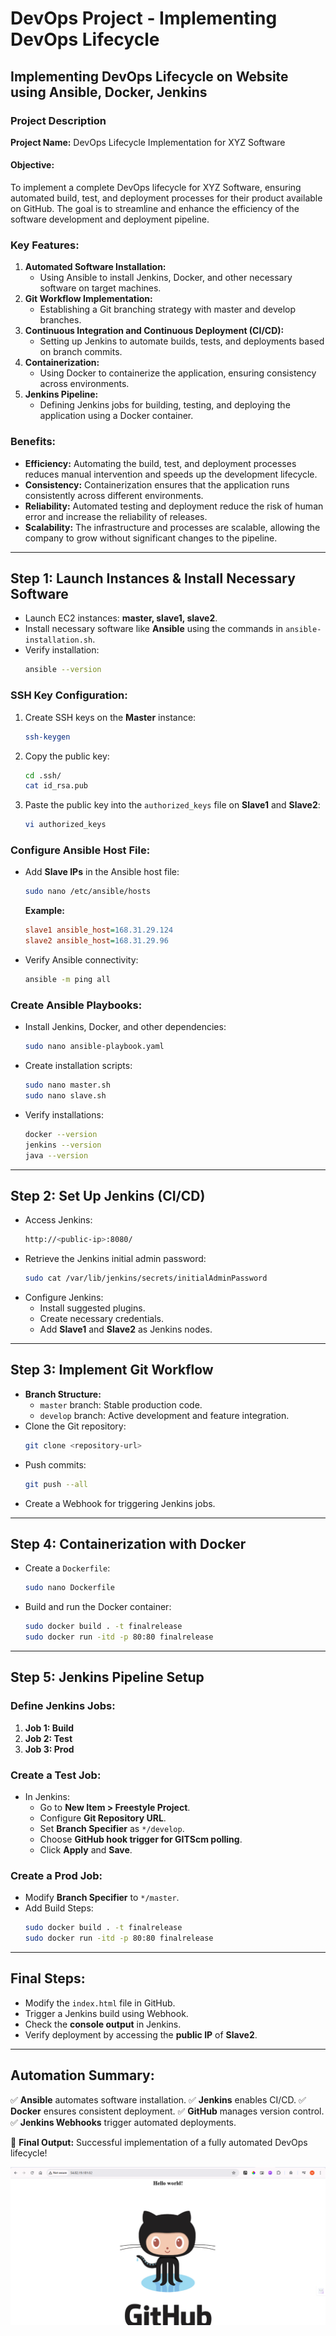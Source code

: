 # DevOps Project - Implementing DevOps Lifecycle

## Implementing DevOps Lifecycle on Website using Ansible, Docker, Jenkins

### Project Description
**Project Name:** DevOps Lifecycle Implementation for XYZ Software

#### Objective:
To implement a complete DevOps lifecycle for XYZ Software, ensuring automated build, test, and deployment processes for their product available on GitHub. The goal is to streamline and enhance the efficiency of the software development and deployment pipeline.

### Key Features:
1. **Automated Software Installation:**
   - Using Ansible to install Jenkins, Docker, and other necessary software on target machines.
2. **Git Workflow Implementation:**
   - Establishing a Git branching strategy with master and develop branches.
3. **Continuous Integration and Continuous Deployment (CI/CD):**
   - Setting up Jenkins to automate builds, tests, and deployments based on branch commits.
4. **Containerization:**
   - Using Docker to containerize the application, ensuring consistency across environments.
5. **Jenkins Pipeline:**
   - Defining Jenkins jobs for building, testing, and deploying the application using a Docker container.

### Benefits:
- **Efficiency:** Automating the build, test, and deployment processes reduces manual intervention and speeds up the development lifecycle.
- **Consistency:** Containerization ensures that the application runs consistently across different environments.
- **Reliability:** Automated testing and deployment reduce the risk of human error and increase the reliability of releases.
- **Scalability:** The infrastructure and processes are scalable, allowing the company to grow without significant changes to the pipeline.

---

## Step 1: Launch Instances & Install Necessary Software
- Launch EC2 instances: **master, slave1, slave2**.
- Install necessary software like **Ansible** using the commands in `ansible-installation.sh`.
- Verify installation:
  ```sh
  ansible --version
  ```

### SSH Key Configuration:
1. Create SSH keys on the **Master** instance:
   ```sh
   ssh-keygen
   ```
2. Copy the public key:
   ```sh
   cd .ssh/
   cat id_rsa.pub
   ```
3. Paste the public key into the `authorized_keys` file on **Slave1** and **Slave2**:
   ```sh
   vi authorized_keys
   ```

### Configure Ansible Host File:
- Add **Slave IPs** in the Ansible host file:
  ```sh
  sudo nano /etc/ansible/hosts
  ```
  **Example:**
  ```ini
  slave1 ansible_host=168.31.29.124
  slave2 ansible_host=168.31.29.96
  ```
- Verify Ansible connectivity:
  ```sh
  ansible -m ping all
  ```

### Create Ansible Playbooks:
- Install Jenkins, Docker, and other dependencies:
  ```sh
  sudo nano ansible-playbook.yaml
  ```
- Create installation scripts:
  ```sh
  sudo nano master.sh
  sudo nano slave.sh
  ```
- Verify installations:
  ```sh
  docker --version
  jenkins --version
  java --version
  ```

---

## Step 2: Set Up Jenkins (CI/CD)
- Access Jenkins:
  ```sh
  http://<public-ip>:8080/
  ```
- Retrieve the Jenkins initial admin password:
  ```sh
  sudo cat /var/lib/jenkins/secrets/initialAdminPassword
  ```
- Configure Jenkins:
  - Install suggested plugins.
  - Create necessary credentials.
  - Add **Slave1** and **Slave2** as Jenkins nodes.

---

## Step 3: Implement Git Workflow
- **Branch Structure:**
  - `master` branch: Stable production code.
  - `develop` branch: Active development and feature integration.
- Clone the Git repository:
  ```sh
  git clone <repository-url>
  ```
- Push commits:
  ```sh
  git push --all
  ```
- Create a Webhook for triggering Jenkins jobs.

---

## Step 4: Containerization with Docker
- Create a `Dockerfile`:
  ```sh
  sudo nano Dockerfile
  ```
- Build and run the Docker container:
  ```sh
  sudo docker build . -t finalrelease
  sudo docker run -itd -p 80:80 finalrelease
  ```

---

## Step 5: Jenkins Pipeline Setup
### Define Jenkins Jobs:
1. **Job 1: Build**
2. **Job 2: Test**
3. **Job 3: Prod**

### Create a Test Job:
- In Jenkins:
  - Go to **New Item > Freestyle Project**.
  - Configure **Git Repository URL**.
  - Set **Branch Specifier** as `*/develop`.
  - Choose **GitHub hook trigger for GITScm polling**.
  - Click **Apply** and **Save**.

### Create a Prod Job:
- Modify **Branch Specifier** to `*/master`.
- Add Build Steps:
  ```sh
  sudo docker build . -t finalrelease
  sudo docker run -itd -p 80:80 finalrelease
  ```

---

## Final Steps:
- Modify the `index.html` file in GitHub.
- Trigger a Jenkins build using Webhook.
- Check the **console output** in Jenkins.
- Verify deployment by accessing the **public IP** of **Slave2**.

---

## Automation Summary:
✅ **Ansible** automates software installation.
✅ **Jenkins** enables CI/CD.
✅ **Docker** ensures consistent deployment.
✅ **GitHub** manages version control.
✅ **Jenkins Webhooks** trigger automated deployments.

🎯 **Final Output:** Successful implementation of a fully automated DevOps lifecycle!

![github3](images/Github.png)
